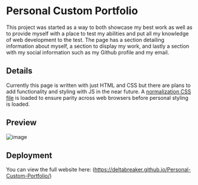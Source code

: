 # Personal Custom Portfolio

This project was started as a way to both showcase my best work as well as to provide myself with a place to test my abilities and put all my knowledge of web development to the test. The page has a section detailing information about myself, a section to display my work, and lastly a section with my social information such as my Github profile and my email.

## Details

Currently this page is written with just HTML and CSS but there are plans to add functionality and styling with JS in the near future.
A [normalization CSS file](https://necolas.github.io/normalize.css/) is loaded to ensure parity across web browsers before personal styling is loaded.

## Preview
![image](https://user-images.githubusercontent.com/6527156/192413736-d04fef92-5d35-4899-b292-03cbaeb0f3ba.png)

## Deployment
You can view the full website here:
(https://deltabreaker.github.io/Personal-Custom-Portfolio/)
